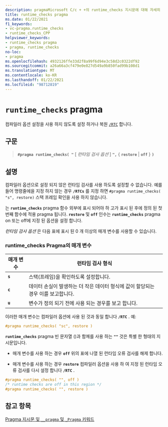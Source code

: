 ```yaml
---
description: pragmaMicrosoft C/c + +의 runtime_checks 지시문에 대해 자세히 알아보세요.
title: runtime_checks pragma
ms.date: 01/22/2021
f1_keywords:
- vc-pragma.runtime_checks
- runtime_checks_CPP
helpviewer_keywords:
- runtime_checks pragma
- pragma, runtime_checks
no-loc:
- pragma
ms.openlocfilehash: 4932126ffe33d2f8a99f6d94e3c58d2c0322df92
ms.sourcegitcommit: a26a66a3cf479e0e827d549a9b850fad99b108d1
ms.translationtype: MT
ms.contentlocale: ko-KR
ms.lasthandoff: 01/22/2021
ms.locfileid: "98712819"
---
```

# <a name="runtime_checks-no-locpragma"></a>`runtime_checks` pragma

컴파일러 옵션 설정을 사용 하지 않도록 설정 하거나 복원 [`/RTC`](../build/reference/rtc-run-time-error-checks.md) 합니다.

## <a name="syntax"></a>구문

> **`#pragma runtime_checks( "`** [ *런타임 검사 옵션* ] **`",`** { **`restore`** | **`off`** } **`)`**

## <a name="remarks"></a>설명

컴파일러 옵션으로 설정 되지 않은 런타임 검사를 사용 하도록 설정할 수 없습니다. 예를 들어 명령줄에을 지정 하지 않는 경우 **`/RTCs`** 를 지정 하면 `#pragma runtime_checks( "s", restore)` 스택 프레임 확인을 사용 하지 않습니다.

는 **`runtime_checks`** pragma 함수 외부에 표시 되어야 하 고가 표시 된 후에 정의 된 첫 번째 함수에 적용 pragma 됩니다. **`restore`** 및 **`off`** 인수는 **`runtime_checks`** pragma on 또는 off에 지정 된 옵션을 설정 합니다.

*런타임 검사 옵션* 은 다음 표에 표시 된 0 개 이상의 매개 변수를 사용할 수 있습니다.

### <a name="parameters-of-the-runtime_checks-pragma"></a>runtime_checks Pragma의 매개 변수

| 매개 변수 | 런타임 검사 형식 |
|--------------------|-----------------------------|
| **`s`** | 스택(프레임)을 확인하도록 설정합니다. |
| **`c`** | 데이터 손실이 발생하는 더 작은 데이터 형식에 값이 할당되는 경우 이를 보고합니다. |
| **`u`** | 변수가 정의 되기 전에 사용 되는 경우를 보고 합니다. |

이러한 매개 변수는 컴파일러 옵션에 사용 된 것과 동일 합니다 **`/RTC`** . 예:

```cpp
#pragma runtime_checks( "sc", restore )
```

**`runtime_checks`** pragma 빈 문자열 ()과 함께를 사용 하는 **`""`** 것은 특별 한 형태의 지시문입니다.

- 매개 변수를 사용 하는 경우 **`off`** 위의 표에 나열 된 런타임 오류 검사를 해제 합니다.

- 매개 변수를 사용 하는 경우 **`restore`** 컴파일러 옵션을 사용 하 여 지정 된 런타임 오류 검사를 다시 설정 합니다 **`/RTC`** .

```cpp
#pragma runtime_checks( "", off )
/* runtime checks are off in this region */
#pragma runtime_checks( "", restore )
```

## <a name="see-also"></a>참고 항목

[Pragma 지시문 및 `__pragma` 및 `_Pragma` 키워드](./pragma-directives-and-the-pragma-keyword.md)
